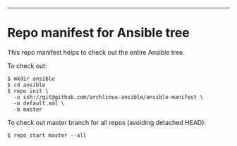 ---

# Repo manifest for Ansible tree

This repo manifest helps to check out the entire Ansible tree.

To check out:

```shell
$ mkdir ansible
$ cd ansible
$ repo init \
  -u ssh://git@github.com/archlinux-ansible/ansible-manifest \
  -m default.xml \
  -b master
```

To check out master branch for all repos (avoiding detached HEAD):

```shell
$ repo start master --all
```
